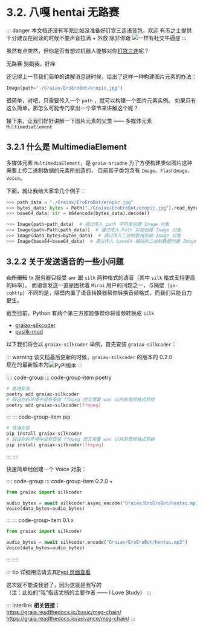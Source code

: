 # 3.2. 八嘎 hentai 无路赛

[>_<]: 因为不知道怎么样才能把script写在md里面，没办法只能用';'来硬生生把代码连起来了

<audio id="thtlb" src="/voices/4_太好听了8.mp3"></audio>

::: danger
本文档还没有写完<Curtain type="danger">比如没准备好钉宫三连语音包，欢迎<RubyCurtain up="hentai xiong di" type="danger">
有志之士</RubyCurtain>提供</Curtain>十分建议在阅读的时候不要声音拉满 + 外放 <Curtain type="danger">除非你跟<MoreInfo words="唐可可">
<img
  src="/images/tutorials/3_2_tkk.webp"
  onmouseover="
    document.getElementById('thtlb').currentTime = 0;
    document.getElementById('thtlb').play();
  "
  onmouseout="
    document.getElementById('thtlb').pause();
  "
/></MoreInfo>一样有社交牛逼症</Curtain>
:::

虽然有点突然，但你是否有想过机器人能够对你[钉宫三连](https://zh.moegirl.org.cn/%E9%92%89%E5%AE%AB%E7%90%86%E6%83%A0)呢？

<ChatWindow title="Graia Framework Community">
  <ChatMsg name="GraiaX" onright>无路赛</ChatMsg>
  <ChatVoice name="EroEroBot" avatar="/avatar/ero.webp" audio="/voices/4_夏娜_无路赛_钉宫理惠.mp3">别戳我，好痒</ChatVoice>
</ChatWindow>

<VolumeBar front_word="贴心的音量键"></VolumeBar>

还记得上一节我们简单的讲解消息链时候，给出了这样一种构建图片元素的办法：

``` python
Image(path="./Graiax/EroEroBot/eropic.jpg")
```

很简单，对吧，只需要传入一个 `path` ，就可以构建一个图片元素实例。
如果只有这么简单，那怎么可能专门拿出一个章节来讲解这个呢？

接下来，让我们好好讲解一下图片元素的父类 —— 多媒体元素 `MultimediaElement`

## 3.2.1 什么是 MultimediaElement

多媒体元素 `MultimediaElement`，是 `graia-ariadne` 为了方便构建类似图片这种需要上传二进制数据的元素所创造的，
目前其子类包含有 `Image`、`FlashImage`、`Voice`。

下面，就让<RubyCurtain up="举例狂魔">我</RubyCurtain>给大家举几个例子：

``` python
>>> path_data = "./Graiax/EroEroBot/eropic.jpg"
>>> bytes_data: bytes = Path("./Graiax/EroEroBot/eropic.jpg").read_bytes()
>>> base64_data: str = b64encode(bytes_data).decode()

>>> Image(path=path_data)  # 通过传入 path 字符串创建 Image 对象
>>> Image(path=Path(path_data))  # 通过传入 Path 实例创建 Image 对象
>>> Image(data_bytes=bytes_data)  # 通过传入二进制数据创建 Image 对象
>>> Image(base64=base64_data)  # 通过传入 base64 编码的二进制数据创建 Image 对象
```

## 3.2.2 关于发送语音的一些小问题

~~众所周知~~ tx 服务器只接受 `amr` 跟 `silk` 两种格式的语音（其中 `silk` 格式支持更高的码率）。
而语音发送一直是困扰着 `Mirai` 用户的问题之一，与隔壁（`go-cqhttp`）不同的是，隔壁内置了语音转换器帮你转换音频格式，而我们只能自力更生。

截至目前，Python 有两个第三方库能够帮你将音频转换成 `silk`

- [graiax-silkcoder](https://pypi.org/project/graiax-silkcoder/)
- [pysilk-mod](https://pypi.org/project/pysilk-mod/)

以下我们将会以 `graiax-silkcoder` 举例，首先安装 `graiax-silkcoder`：

::: warning
该文档最后更新的时候，`graiax-silkcoder` 的版本的 0.2.0  
现在的最新版本为<img src="https://img.shields.io/pypi/v/graiax-silkcoder?color=2970b6&amp;style=for-the-badge" alt="PyPI版本" style="vertical-align: middle">
:::

:::: code-group
::: code-group-item poetry

``` bash
# 普通安装
poetry add graiax-silkcoder
# 假设你的环境中没有安装 ffmpeg 但又需要 wav 以外的音频格式转换
poetry add graiax-silkcoder[ffmpeg]
```

:::
::: code-group-item pip

``` bash
# 普通安装
pip install graiax-silkcoder
# 假设你的环境中没有安装 ffmpeg 但又需要 wav 以外的音频格式转换
pip install graiax-silkcoder[ffmpeg]
```

:::
::::

快速简单地创建一个 Voice 对象：

:::: code-group
::: code-group-item 0.2.0 +

``` python
from graiax import silkcoder

audio_bytes = await silkcoder.async_encode("Graiax/EroEroBot/hentai.mp3")
Voice(data_bytes=audio_bytes)
```

:::
::: code-group-item 0.1.x

``` python
from graiax import silkcoder

audio_bytes = await silkcoder.encode("Graiax/EroEroBot/hentai.mp3")
Voice(data_bytes=audio_bytes)
```

:::
::::

::: tip
详细用法请去其[Pypi 页面查看](https://pypi.org/project/graiax-silkcoder/)

这次就不能说我逊了，因为<RubyCurtain up="我写的 $h!t Mountain" type="tip">这就是我写的</RubyCurtain>  
（注：此处的“我”指该文档的主要作者 —— I Love Study）
:::

::: interlink
**相关链接：**  
<https://graia.readthedocs.io/basic/msg-chain/>  
<https://graia.readthedocs.io/advance/msg-chain/>
:::
